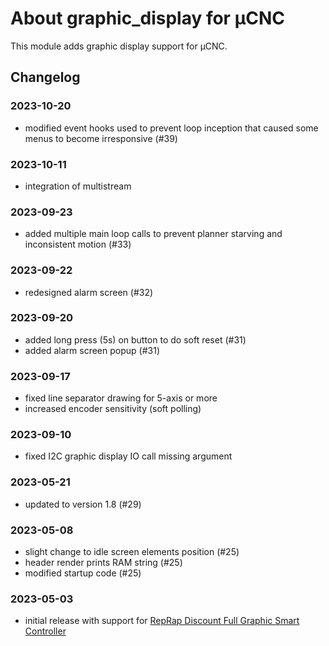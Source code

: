 # About graphic_display for µCNC

This module adds graphic display support for µCNC.

## Changelog

### 2023-10-20
- modified event hooks used to prevent loop inception that caused some menus to become irresponsive (#39)

### 2023-10-11
- integration of multistream

### 2023-09-23
- added multiple main loop calls to prevent planner starving and inconsistent motion (#33)

### 2023-09-22
- redesigned alarm screen (#32)

### 2023-09-20
- added long press (5s) on button to do soft reset (#31)
- added alarm screen popup (#31)


### 2023-09-17
- fixed line separator drawing for 5-axis or more
- increased encoder sensitivity (soft polling)

### 2023-09-10
- fixed I2C graphic display IO call missing argument

### 2023-05-21

- updated to version 1.8 (#29)

### 2023-05-08

- slight change to idle screen elements position (#25)
- header render prints RAM string (#25)
- modified startup code (#25)

### 2023-05-03

- initial release with support for [RepRap Discount Full Graphic Smart Controller](https://reprap.org/wiki/RepRapDiscount_Full_Graphic_Smart_Controller)

